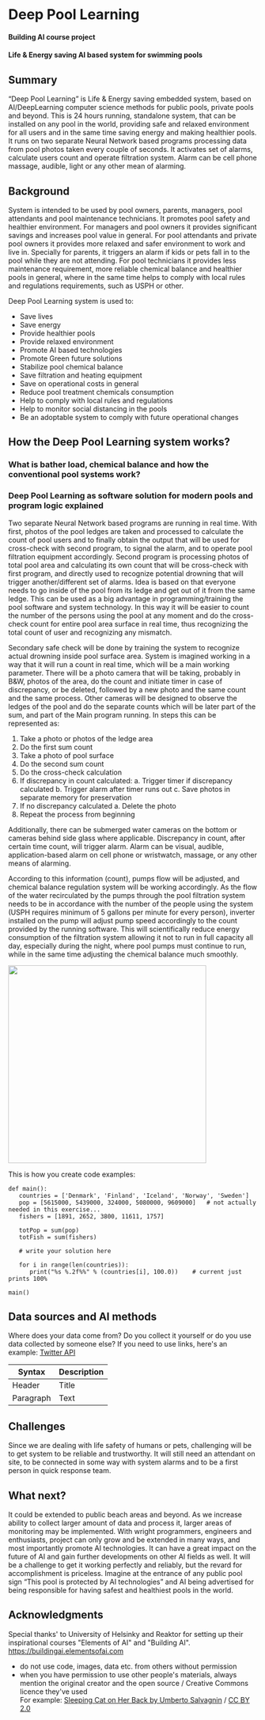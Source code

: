 # Deep Pool Learning
#### Building AI course project
#### Life & Energy saving AI based system for swimming pools

## Summary

“Deep Pool Learning” is Life & Energy saving embedded system, based on AI/DeepLearning computer science methods for public pools, private pools and beyond. This is 24 hours running, standalone system, that can be installed on any pool in the world, providing safe and relaxed environment for all users and in the same time saving energy and making healthier pools. It runs on two separate Neural Network based programs processing data from pool photos taken every couple of seconds. It activates set of alarms, calculate users count and operate filtration system. Alarm can be cell phone massage, audible, light or any other mean of alarming.


## Background

System is intended to be used by pool owners, parents, managers, pool attendants and pool maintenance technicians. It promotes pool safety and healthier environment. For managers and pool owners it provides significant savings and increases pool value in general. For pool attendants and private pool owners it provides more relaxed and safer environment to work and live in. Specially for parents, it triggers an alarm if kids or pets fall in to the pool while they are not attending. For pool technicians it provides less maintenance requirement, more reliable chemical balance and  healthier pools in general, where in the same time helps to comply with local rules and regulations requirements, such as USPH or other.

Deep Pool Learning system is used to:
* Save lives
* Save energy 
* Provide healthier pools
* Provide relaxed environment
* Promote AI based technologies
* Promote Green future solutions
* Stabilize pool chemical balance
* Save filtration and heating  equipment
* Save on operational costs in general
* Reduce pool treatment chemicals consumption
* Help to comply with local rules and regulations
* Help to monitor social distancing in the pools
* Be an adoptable system to comply with future operational changes   


## How the Deep Pool Learning system works?

### What is bather load, chemical balance and how the conventional pool systems work?



### Deep Pool Learning as software solution for modern pools and program logic explained

Two separate Neural Network based programs are running in real time. With first, photos of the pool ledges are taken and processed to calculate the count of pool users and to finally obtain the output that will be used for cross-check with second program, to signal the alarm, and to operate pool filtration equipment accordingly.
Second program is processing photos of total pool area and calculating its own count that will be cross-check with first program, and directly used to recognize potential drowning that will trigger another/different set of alarms.
Idea is based on that everyone needs to go inside of the pool from its ledge and get out of it from the same ledge. This can be used as a big advantage in programming/training the pool software and system technology. In this way it will be easier to count the number of the persons using the pool at any moment and do the cross-check count for entire pool area surface in real time, thus recognizing the total count of user and recognizing any mismatch. 

Secondary safe check will be done by training the system to recognize actual drowning inside pool surface area.
System is imagined working in a way that it will run a count in real time, which will be a main working parameter. There will be a photo camera that will be taking, probably in B&W, photos of the area, do the count and initiate timer in case of discrepancy, or be deleted, followed by a new photo and the same count and the same process. Other cameras will be designed to observe the ledges of the pool and do the separate counts which will be later part of the sum, and part of the Main program running.
In steps this can be represented as:
1.	Take a photo or photos of the ledge area
2.	Do the first sum count
3.	Take a photo of pool surface
4.	Do the second sum count
5.	Do the cross-check calculation
6.	If discrepancy in count calculated:
a.	Trigger timer if discrepancy calculated
b.	Trigger alarm after timer runs out
c.	Save photos in separate memory for preservation
7.	If no discrepancy calculated
a.	Delete the photo
8.	Repeat the process from beginning

Additionally, there can be submerged water cameras on the bottom or cameras behind side glass where applicable.
Discrepancy in count, after certain time count, will trigger alarm. Alarm can be visual, audible, application-based alarm on cell phone or wristwatch, massage, or any other means of alarming.

According to this information (count), pumps flow will be adjusted, and chemical balance regulation system will be working accordingly. As the flow of the water recirculated by the pumps through the pool filtration system needs to be in accordance with the number of the people using the system (USPH requires minimum of 5 gallons per minute for every person), inverter installed on the pump will adjust pump speed accordingly to the count provided by the running software. This will scientifically reduce energy consumption of the filtration system allowing it not to run in full capacity all day, especially during the night, where pool pumps must continue to run, while in the same time adjusting the chemical balance much smoothly.


<img src="https://www.wowamazing.com/wp-content/uploads/2015/08/ce95100000000000.jpg" width="400">

This is how you create code examples:
```
def main():
   countries = ['Denmark', 'Finland', 'Iceland', 'Norway', 'Sweden']
   pop = [5615000, 5439000, 324000, 5080000, 9609000]   # not actually needed in this exercise...
   fishers = [1891, 2652, 3800, 11611, 1757]

   totPop = sum(pop)
   totFish = sum(fishers)

   # write your solution here

   for i in range(len(countries)):
      print("%s %.2f%%" % (countries[i], 100.0))    # current just prints 100%

main()
```


## Data sources and AI methods
Where does your data come from? Do you collect it yourself or do you use data collected by someone else?
If you need to use links, here's an example:
[Twitter API](https://developer.twitter.com/en/docs)

| Syntax      | Description |
| ----------- | ----------- |
| Header      | Title       |
| Paragraph   | Text        |

## Challenges

Since we are dealing with life safety of humans or pets, challenging will be to get system to be reliable and trustworthy. It will still need an attendant on site, to be connected in some way with system alarms and to be a first person in quick response team.

## What next?

It could be extended to public beach areas and beyond. As we increase ability to collect larger amount of data and process it, larger areas of monitoring may be implemented.
With wright programmers, engineers and enthusiasts, project can only grow and be extended in many ways, and most importantly promote AI technologies. It can have a great impact on the future of AI and gain further developments on other AI fields as well. It will be a challenge to get it working perfectly and reliably, but the revard for accomplishment is priceless. Imagine at the entrance of any public pool sign “This pool is protected by AI technologies” and AI being advertised for being responsible for having safest and healthiest pools in the world.


## Acknowledgments

Special thanks' to University of Helsinky and Reaktor for setting up their inspirational courses "Elements of AI" and "Building AI". https://buildingai.elementsofai.com
* do not use code, images, data etc. from others without permission
* when you have permission to use other people's materials, always mention the original creator and the open source / Creative Commons licence they've used
  <br>For example: [Sleeping Cat on Her Back by Umberto Salvagnin](https://commons.wikimedia.org/wiki/File:Sleeping_cat_on_her_back.jpg#filelinks) / [CC BY 2.0](https://creativecommons.org/licenses/by/2.0)
